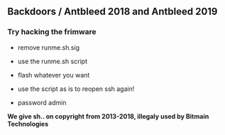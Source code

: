 ## Backdoors / Antbleed 2018 and Antbleed 2019

### Try hacking the frimware
* remove runme.sh.sig
* use the runme.sh script
* flash whatever you want

* use the script as is to reopen ssh again!
* password admin


**We give sh.. on copyright from 2013-2018, illegaly used by Bitmain Technologies**
